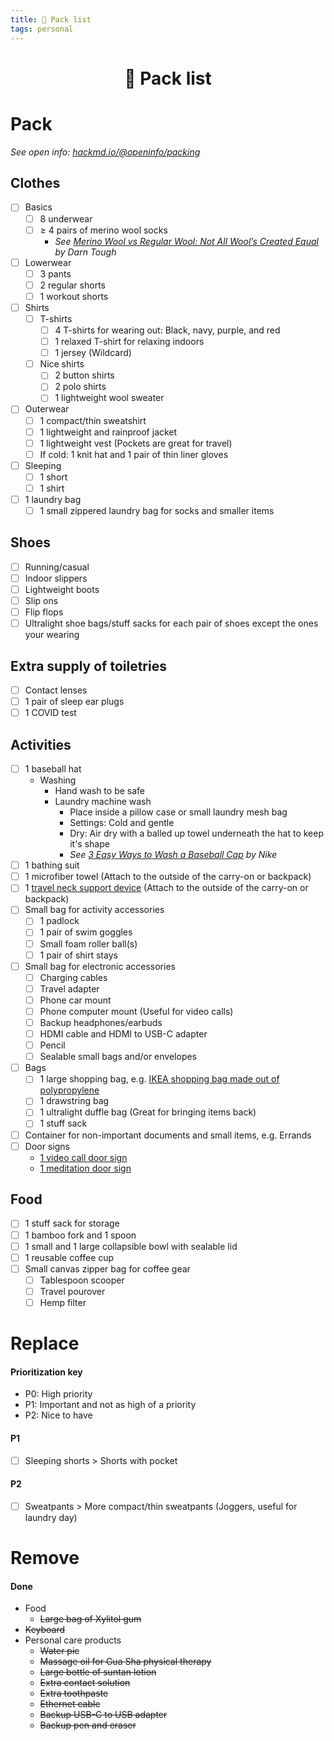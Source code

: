 ```yaml
---
title: 🧳 Pack list
tags: personal
---
```


<h1 style="text-align: center;">🧳 Pack list</h1>

# Pack

*See open info: [hackmd.io/@openinfo/packing](https://hackmd.io/@openinfo/packing)*

## Clothes
- [ ] Basics
    - [ ] 8 underwear
    - [ ] ≥ 4 pairs of merino wool socks
        - *See [Merino Wool vs Regular Wool: Not All Wool’s Created Equal](https://darntough.com/blogs/the-alternate-stitch/merino-wool-vs-regular-wool) by Darn Tough*
- [ ] Lowerwear
    - [ ] 3 pants
    - [ ] 2 regular shorts
    - [ ] 1 workout shorts
- [ ] Shirts
    - [ ] T-shirts
        - [ ] 4 T-shirts for wearing out: Black, navy, purple, and red
        - [ ] 1 relaxed T-shirt for relaxing indoors
        - [ ] 1 jersey (Wildcard)
    - [ ] Nice shirts
        - [ ] 2 button shirts
        - [ ] 2 polo shirts
        - [ ] 1 lightweight wool sweater
- [ ] Outerwear
    - [ ] 1 compact/thin sweatshirt
    - [ ] 1 lightweight and rainproof jacket
    - [ ] 1 lightweight vest (Pockets are great for travel)
    - [ ] If cold: 1 knit hat and 1 pair of thin liner gloves
- [ ] Sleeping
    - [ ] 1 short
    - [ ] 1 shirt
- [ ] 1 laundry bag
    - [ ] 1 small zippered laundry bag for socks and smaller items

## Shoes

- [ ] Running/casual
- [ ] Indoor slippers
- [ ] Lightweight boots
- [ ] Slip ons
- [ ] Flip flops
- [ ] Ultralight shoe bags/stuff sacks for each pair of shoes except the ones your wearing

## Extra supply of toiletries

- [ ] Contact lenses
- [ ] 1 pair of sleep ear plugs
- [ ] 1 COVID test

## Activities

- [ ] 1 baseball hat
    - Washing
        - Hand wash to be safe
        - Laundry machine wash
            - Place inside a pillow case or small laundry mesh bag
            - Settings: Cold and gentle
            - Dry: Air dry with a balled up towel underneath the hat to keep it's shape
            - *See [3 Easy Ways to Wash a Baseball Cap](https://www.nike.com/a/how-to-wash-baseball-cap) by Nike*
- [ ] 1 bathing suit
- [ ] 1 microfiber towel (Attach to the outside of the carry-on or backpack)
- [ ] 1 [travel neck support device](https://docs.google.com/document/d/17dD4YedWuiw-Q7GSv9WCC2rYfsLmLZoqqXzWitLhXlg/edit#heading=h.pfvgktbg6tvr) (Attach to the outside of the carry-on or backpack)
- [ ] Small bag for activity accessories
    - [ ] 1 padlock
    - [ ] 1 pair of swim goggles
    - [ ] Small foam roller ball(s)
    - [ ] 1 pair of shirt stays
- [ ] Small bag for electronic accessories
    - [ ] Charging cables
    - [ ] Travel adapter
    - [ ] Phone car mount
    - [ ] Phone computer mount (Useful for video calls)
    - [ ] Backup headphones/earbuds
    - [ ] HDMI cable and HDMI to USB-C adapter
    - [ ] Pencil
    - [ ] Sealable small bags and/or envelopes
- [ ] Bags
    - [ ] 1 large shopping bag, e.g. [IKEA shopping bag made out of polypropylene](https://ikeamuseum.com/en/explore/the-story-of-ikea/beloved-bag/)
    - [ ] 1 drawstring bag
    - [ ] 1 ultralight duffle bag (Great for bringing items back)
    - [ ] 1 stuff sack
- [ ] Container for non-important documents and small items, e.g. Errands
- [ ] Door signs
    - [1 video call door sign](https://docs.google.com/document/d/1U6kIsK1sJzeTQX3sUvBKJP3wuYaI1O9yLEKHxuPTi8M/edit#heading=h.33uaecovrsyn)
    - [1 meditation door sign](https://docs.google.com/document/d/1U1gHMJze_rCW_1UDxj1BRQiq71PRN4H2IuL35f2nrtg/edit#heading=h.cot7ju1oaq4w)

## Food

- [ ] 1 stuff sack for storage
- [ ] 1 bamboo fork and 1 spoon
- [ ] 1 small and 1 large collapsible bowl with sealable lid
- [ ] 1 reusable coffee cup
- [ ] Small canvas zipper bag for coffee gear
    - [ ] Tablespoon scooper
    - [ ] Travel pourover
    - [ ] Hemp filter

# Replace

#### Prioritization key

- P0: High priority
- P1: Important and not as high of a priority
- P2: Nice to have

#### P1

- [ ] Sleeping shorts > Shorts with pocket

#### P2

- [ ] Sweatpants > More compact/thin sweatpants (Joggers, useful for laundry day)

# Remove

#### Done

- Food
    - ~~Large bag of Xylitol gum~~
- ~~Keyboard~~
- Personal care products
    - ~~Water pic~~
    - ~~Massage oil for Gua Sha physical therapy~~
    - ~~Large bottle of suntan lotion~~
    - ~~Extra contact solution~~
    - ~~Extra toothpaste~~
    - ~~Ethernet cable~~
    - ~~Backup USB-C to USB adapter~~
    - ~~Backup pen and eraser~~